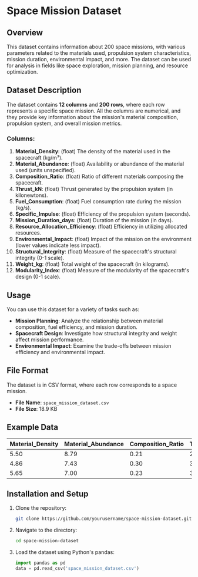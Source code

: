# Space Mission Dataset

## Overview

This dataset contains information about 200 space missions, with various parameters related to the materials used, propulsion system characteristics, mission duration, environmental impact, and more. The dataset can be used for analysis in fields like space exploration, mission planning, and resource optimization.

## Dataset Description

The dataset contains **12 columns** and **200 rows**, where each row represents a specific space mission. All the columns are numerical, and they provide key information about the mission's material composition, propulsion system, and overall mission metrics.

### Columns:

1. **Material_Density**: (float) The density of the material used in the spacecraft (kg/m³).
2. **Material_Abundance**: (float) Availability or abundance of the material used (units unspecified).
3. **Composition_Ratio**: (float) Ratio of different materials composing the spacecraft.
4. **Thrust_kN**: (float) Thrust generated by the propulsion system (in kilonewtons).
5. **Fuel_Consumption**: (float) Fuel consumption rate during the mission (kg/s).
6. **Specific_Impulse**: (float) Efficiency of the propulsion system (seconds).
7. **Mission_Duration_days**: (float) Duration of the mission (in days).
8. **Resource_Allocation_Efficiency**: (float) Efficiency in utilizing allocated resources.
9. **Environmental_Impact**: (float) Impact of the mission on the environment (lower values indicate less impact).
10. **Structural_Integrity**: (float) Measure of the spacecraft's structural integrity (0-1 scale).
11. **Weight_kg**: (float) Total weight of the spacecraft (in kilograms).
12. **Modularity_Index**: (float) Measure of the modularity of the spacecraft's design (0-1 scale).

## Usage

You can use this dataset for a variety of tasks such as:

- **Mission Planning**: Analyze the relationship between material composition, fuel efficiency, and mission duration.
- **Spacecraft Design**: Investigate how structural integrity and weight affect mission performance.
- **Environmental Impact**: Examine the trade-offs between mission efficiency and environmental impact.

## File Format

The dataset is in CSV format, where each row corresponds to a space mission. 

- **File Name**: `space_mission_dataset.csv`
- **File Size**: 18.9 KB

## Example Data

| Material_Density | Material_Abundance | Composition_Ratio | Thrust_kN | Fuel_Consumption | Specific_Impulse | Mission_Duration_days | Resource_Allocation_Efficiency | Environmental_Impact | Structural_Integrity | Weight_kg | Modularity_Index |
|------------------|--------------------|-------------------|-----------|------------------|------------------|-----------------------|-------------------------------|---------------------|---------------------|-----------|-----------------|
| 5.50             | 8.79               | 0.21              | 297.65    | 35.76            | 22.60            | 189.33                | 0.70                          | 0.03                | 0.94                | 5332.96   | 0.48            |
| 4.86             | 7.43               | 0.30              | 323.85    | 36.07            | 20.64            | 179.29                | 0.74                          | 0.09                | 0.87                | 5210.79   | 0.23            |
| 5.65             | 7.00               | 0.23              | 303.84    | 31.53            | 17.40            | 147.70                | 0.79                          | 0.09                | 0.89                | 5419.47   | 0.24            |

## Installation and Setup

1. Clone the repository:

   ```bash
   git clone https://github.com/yourusername/space-mission-dataset.git
   ```

2. Navigate to the directory:

   ```bash
   cd space-mission-dataset
   ```

3. Load the dataset using Python's pandas:

   ```python
   import pandas as pd
   data = pd.read_csv('space_mission_dataset.csv')
   ```

